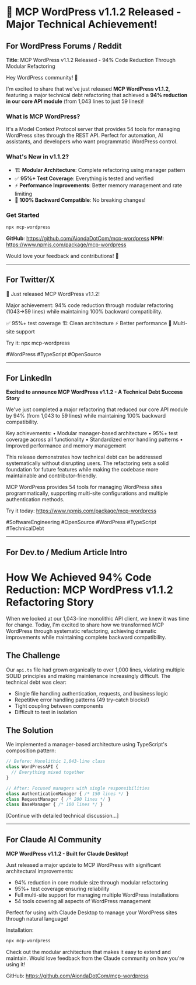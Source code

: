 # 🎉 MCP WordPress v1.1.2 Released - Major Technical Achievement!

## For WordPress Forums / Reddit

**Title**: MCP WordPress v1.1.2 Released - 94% Code Reduction Through Modular Refactoring

Hey WordPress community! 👋

I'm excited to share that we've just released **MCP WordPress v1.1.2**, featuring a major technical debt refactoring that achieved a **94% reduction in our core API module** (from 1,043 lines to just 59 lines)!

### What is MCP WordPress?
It's a Model Context Protocol server that provides 54 tools for managing WordPress sites through the REST API. Perfect for automation, AI assistants, and developers who want programmatic WordPress control.

### What's New in v1.1.2?
- 🏗️ **Modular Architecture**: Complete refactoring using manager pattern
- ✅ **95%+ Test Coverage**: Everything is tested and verified
- ⚡ **Performance Improvements**: Better memory management and rate limiting
- 🔄 **100% Backward Compatible**: No breaking changes!

### Get Started
```bash
npx mcp-wordpress
```

**GitHub**: https://github.com/AiondaDotCom/mcp-wordpress
**NPM**: https://www.npmjs.com/package/mcp-wordpress

Would love your feedback and contributions! 🚀

---

## For Twitter/X

🎉 Just released MCP WordPress v1.1.2!

Major achievement: 94% code reduction through modular refactoring (1043→59 lines) while maintaining 100% backward compatibility.

✅ 95%+ test coverage
🏗️ Clean architecture
⚡ Better performance
🔐 Multi-site support

Try it: npx mcp-wordpress

#WordPress #TypeScript #OpenSource

---

## For LinkedIn

**Excited to announce MCP WordPress v1.1.2 - A Technical Debt Success Story**

We've just completed a major refactoring that reduced our core API module by 94% (from 1,043 to 59 lines) while maintaining 100% backward compatibility.

Key achievements:
• Modular manager-based architecture
• 95%+ test coverage across all functionality
• Standardized error handling patterns
• Improved performance and memory management

This release demonstrates how technical debt can be addressed systematically without disrupting users. The refactoring sets a solid foundation for future features while making the codebase more maintainable and contributor-friendly.

MCP WordPress provides 54 tools for managing WordPress sites programmatically, supporting multi-site configurations and multiple authentication methods.

Try it today: https://www.npmjs.com/package/mcp-wordpress

#SoftwareEngineering #OpenSource #WordPress #TypeScript #TechnicalDebt

---

## For Dev.to / Medium Article Intro

# How We Achieved 94% Code Reduction: MCP WordPress v1.1.2 Refactoring Story

When we looked at our 1,043-line monolithic API client, we knew it was time for change. Today, I'm excited to share how we transformed MCP WordPress through systematic refactoring, achieving dramatic improvements while maintaining complete backward compatibility.

## The Challenge

Our `api.ts` file had grown organically to over 1,000 lines, violating multiple SOLID principles and making maintenance increasingly difficult. The technical debt was clear:

- Single file handling authentication, requests, and business logic
- Repetitive error handling patterns (49 try-catch blocks!)
- Tight coupling between components
- Difficult to test in isolation

## The Solution

We implemented a manager-based architecture using TypeScript's composition pattern:

```typescript
// Before: Monolithic 1,043-line class
class WordPressAPI {
  // Everything mixed together
}

// After: Focused managers with single responsibilities
class AuthenticationManager { /* 150 lines */ }
class RequestManager { /* 200 lines */ }
class BaseManager { /* 100 lines */ }
```

[Continue with detailed technical discussion...]

---

## For Claude AI Community

**MCP WordPress v1.1.2 - Built for Claude Desktop!**

Just released a major update to MCP WordPress with significant architectural improvements:

- 94% reduction in core module size through modular refactoring
- 95%+ test coverage ensuring reliability
- Full multi-site support for managing multiple WordPress installations
- 54 tools covering all aspects of WordPress management

Perfect for using with Claude Desktop to manage your WordPress sites through natural language!

Installation:
```bash
npx mcp-wordpress
```

Check out the modular architecture that makes it easy to extend and maintain. Would love feedback from the Claude community on how you're using it!

GitHub: https://github.com/AiondaDotCom/mcp-wordpress